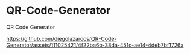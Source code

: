# QR-Code-Generator
QR Code Generator


https://github.com/diegolazarocs/QR-Code-Generator/assets/111025421/4f22ba6b-38da-451c-ae14-4deb7bf1726a

